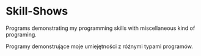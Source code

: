 Skill-Shows
===========

Programs demonstrating my programming skills with miscellaneous kind of programing.

Programy demonstrujące moje umiejętności z różnymi typami programów.
